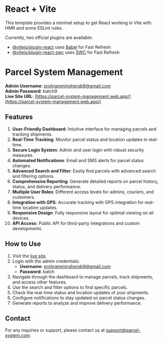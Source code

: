 # React + Vite

This template provides a minimal setup to get React working in Vite with HMR and
some ESLint rules.

Currently, two official plugins are available:

- [@vitejs/plugin-react](https://github.com/vitejs/vite-plugin-react/blob/main/packages/plugin-react/README.md)
  uses [Babel](https://babeljs.io/) for Fast Refresh
- [@vitejs/plugin-react-swc](https://github.com/vitejs/vite-plugin-react-swc)
  uses [SWC](https://swc.rs/) for Fast Refresh

# Parcel System Management

**Admin Username**: prohrammingherob9@gmail.com  
**Admin Password**: batch9  
**Live Site URL**:
[https://parcel-system-management.web.app/](https://parcel-system-management.web.app/)

## Features

1. **User-Friendly Dashboard**: Intuitive interface for managing parcels and
   tracking shipments.
2. **Real-Time Tracking**: Monitor parcel status and location updates in
   real-time.
3. **Secure Login System**: Admin and user login with robust security measures.
4. **Automated Notifications**: Email and SMS alerts for parcel status changes.
5. **Advanced Search and Filter**: Easily find parcels with advanced search and
   filtering options.
6. **Comprehensive Reporting**: Generate detailed reports on parcel history,
   status, and delivery performance.
7. **Multiple User Roles**: Different access levels for admins, couriers, and
   customers.
8. **Integration with GPS**: Accurate tracking with GPS integration for
   real-time location updates.
9. **Responsive Design**: Fully responsive layout for optimal viewing on all
   devices.
10. **API Access**: Public API for third-party integrations and custom
    developments.

## How to Use

1. Visit the [live site](https://parcel-system-management.web.app/).
2. Login with the admin credentials:
   - **Username**: prohrammingherob9@gmail.com
   - **Password**: batch
3. Navigate through the dashboard to manage parcels, track shipments, and access
   other features.
4. Use the search and filter options to find specific parcels.
5. Check the real-time status and location updates of your shipments.
6. Configure notifications to stay updated on parcel status changes.
7. Generate reports to analyze and improve delivery performance.

## Contact

For any inquiries or support, please contact us at support@parcel-system.com.
